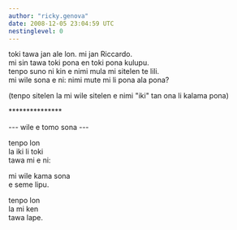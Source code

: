 ```yaml
---
author: "ricky.genova"
date: 2008-12-05 23:04:59 UTC
nestinglevel: 0
---
```

toki tawa jan ale lon. mi jan Riccardo.  
mi sin tawa toki pona en toki pona kulupu.  
tenpo suno ni kin e nimi mula mi sitelen te lili.  
mi wile sona e ni: nimi mute mi li pona ala pona?  
  
(tenpo sitelen la mi wile sitelen e nimi "iki" tan ona li kalama pona)  
  
  
\*\*\*\*\*\*\*\*\*\*\*\*\*\*\*  
  
\--- wile e tomo sona ---  
  
  
tenpo lon  
la iki li toki  
tawa mi e ni:  
  
mi wile kama sona  
e seme lipu.  
  
  
tenpo lon  
la mi ken  
tawa lape.